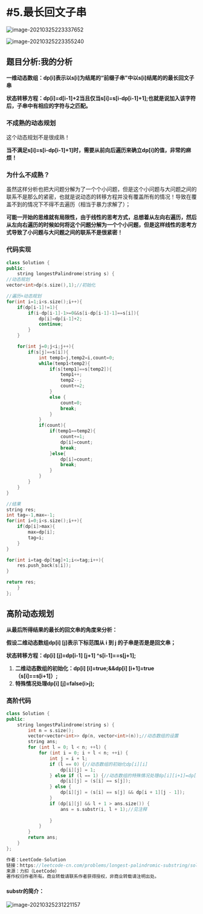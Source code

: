 # #5.最长回文子串

![image-20210325223337652](C:\Users\西安交通大学2193613091sxm\AppData\Roaming\Typora\typora-user-images\image-20210325223337652.png)

![image-20210325223355240](C:\Users\西安交通大学2193613091sxm\AppData\Roaming\Typora\typora-user-images\image-20210325223355240.png)

## 题目分析:我的分析

**一维动态数组：dp[i]表示以s[i]为结尾的“前缀子串”中以s[i]结尾的的最长回文子串**

**状态转移方程：dp[i]=d[i-1]+2当且仅当s[i]=s[i-dp[i-1]+1];也就是说加入该字符后，子串中有相应的字符与之匹配。**

### 不成熟的动态规划

这个动态规划不是很成熟！

**当不满足s[i]=s[i-dp[i-1]+1]时，需要从前向后遍历来确立dp[i]的值，非常的麻烦！**

### 为什么不成熟？

虽然这样分析也把大问题分解为了一个个小问题，但是这个小问题与大问题之间的联系不是那么的紧密，也就是说动态的转移方程并没有覆盖所有的情况！导致在覆盖不到的情况下不得不去遍历（相当于暴力求解了）；

**可能一开始的思维就有局限性，由于线性的思考方式，总想着从左向右遍历，然后从左向右遍历的时候如何将这个问题分解为一个个小问题，但是这样线性的思考方式导致了小问题与大问题之间的联系不是很紧密！**

### 代码实现

```c++
class Solution {
public:
    string longestPalindrome(string s) {
//动态规划
vector<int>dp(s.size(),1);//初始化

//遍历+动态规划
for(int i=1;i<s.size();i++){
    if(dp[i-1]!=1){
        if(i-dp[i-1]-1>=0&&s[i-dp[i-1]-1]==s[i]){
            dp[i]=dp[i-1]+2;
            continue;
        }
    }

    for(int j=0;j<i;j++){
        if(s[j]==s[i]){
            int temp1=j,temp2=i,count=0;
            while(temp1<temp2){
                if(s[temp1]==s[temp2]){
                    temp1++;
                    temp2--;
                    count+=2;
                }
                else {
                    count=0;
                    break;
                }
            }
            if(count){
                if(temp1==temp2){
                    count+=1;
                    dp[i]=count;
                    break;
                }else{
                    dp[i]=count;
                    break;
                }
            }
        }
    }
}

//结果
string res;
int tag=-1,max=-1;
for(int i=0;i<s.size();i++){
    if(dp[i]>max){
        max=dp[i];
        tag=i;
    }
}

for(int i=tag-dp[tag]+1;i<=tag;i++){
    res.push_back(s[i]);
}

return res;
    }
};
```

## 高阶动态规划

**从最后所得结果的最长的回文串的角度来分析：**

**假设二维动态数组dp[i] [j]表示下标范围从 i 到 j 的子串是否是是回文串；**

**状态转移方程：dp[i] [j]=dp[i-1] [j+1] ^s[i-1]==s[j+1];**

1. **二维动态数组的初始化：dp[i] [i]=true;&&dp[i] [i+1]=true （s[i]==s[i+1]）;**
2. **特殊情况处理dp[i] [j]=false(i>j);**

### 高阶代码

```c++
class Solution {
public:
    string longestPalindrome(string s) {
        int n = s.size();
        vector<vector<int>> dp(n, vector<int>(n));//动态数组的设置
        string ans;
        for (int l = 0; l < n; ++l) {
            for (int i = 0; i + l < n; ++i) {
                int j = i + l;
                if (l == 0) {//动态数组的初始化dp[i][i]
                    dp[i][j] = 1;
                } else if (l == 1) {//动态数组的特殊情况处理dp[i][i+1]=dp[i][i](s[i]==s[j]);
                    dp[i][j] = (s[i] == s[j]);
                } else {
                    dp[i][j] = (s[i] == s[j] && dp[i + 1][j - 1]);
                }
                if (dp[i][j] && l + 1 > ans.size()) {
                    ans = s.substr(i, l + 1);//见注释
                
                }
            }
        }
        return ans;
    }
};

作者：LeetCode-Solution
链接：https://leetcode-cn.com/problems/longest-palindromic-substring/solution/zui-chang-hui-wen-zi-chuan-by-leetcode-solution/
来源：力扣（LeetCode）
著作权归作者所有。商业转载请联系作者获得授权，非商业转载请注明出处。
```

#### substr的简介：

![image-20210325231221157](C:\Users\西安交通大学2193613091sxm\AppData\Roaming\Typora\typora-user-images\image-20210325231221157.png)